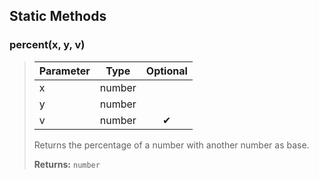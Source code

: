 ## Static Methods
### percent(x, y, v)
>| Parameter | Type | Optional |
>|-|-|:-:|
>| x | number |  |
>| y | number |  |
>| v | number | ✔ |
>
>Returns the percentage of a number with another number as base.
>
>**Returns:** `number`
